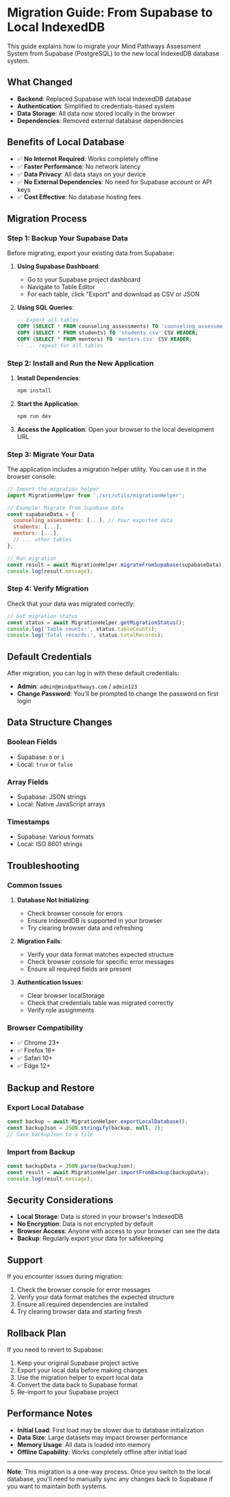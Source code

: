 # Migration Guide: From Supabase to Local IndexedDB

This guide explains how to migrate your Mind Pathways Assessment System from Supabase (PostgreSQL) to the new local IndexedDB database system.

## What Changed

- **Backend**: Replaced Supabase with local IndexedDB database
- **Authentication**: Simplified to credentials-based system
- **Data Storage**: All data now stored locally in the browser
- **Dependencies**: Removed external database dependencies

## Benefits of Local Database

- ✅ **No Internet Required**: Works completely offline
- ✅ **Faster Performance**: No network latency
- ✅ **Data Privacy**: All data stays on your device
- ✅ **No External Dependencies**: No need for Supabase account or API keys
- ✅ **Cost Effective**: No database hosting fees

## Migration Process

### Step 1: Backup Your Supabase Data

Before migrating, export your existing data from Supabase:

1. **Using Supabase Dashboard**:
   - Go to your Supabase project dashboard
   - Navigate to Table Editor
   - For each table, click "Export" and download as CSV or JSON

2. **Using SQL Queries**:
   ```sql
   -- Export all tables
   COPY (SELECT * FROM counseling_assessments) TO 'counseling_assessments.csv' CSV HEADER;
   COPY (SELECT * FROM students) TO 'students.csv' CSV HEADER;
   COPY (SELECT * FROM mentors) TO 'mentors.csv' CSV HEADER;
   -- ... repeat for all tables
   ```

### Step 2: Install and Run the New Application

1. **Install Dependencies**:
   ```bash
   npm install
   ```

2. **Start the Application**:
   ```bash
   npm run dev
   ```

3. **Access the Application**: Open your browser to the local development URL

### Step 3: Migrate Your Data

The application includes a migration helper utility. You can use it in the browser console:

```javascript
// Import the migration helper
import MigrationHelper from './src/utils/migrationHelper';

// Example: Migrate from Supabase data
const supabaseData = {
  counseling_assessments: [...], // Your exported data
  students: [...],
  mentors: [...],
  // ... other tables
};

// Run migration
const result = await MigrationHelper.migrateFromSupabase(supabaseData);
console.log(result.message);
```

### Step 4: Verify Migration

Check that your data was migrated correctly:

```javascript
// Get migration status
const status = await MigrationHelper.getMigrationStatus();
console.log('Table counts:', status.tableCounts);
console.log('Total records:', status.totalRecords);
```

## Default Credentials

After migration, you can log in with these default credentials:

- **Admin**: `admin@mindpathways.com` / `admin123`
- **Change Password**: You'll be prompted to change the password on first login

## Data Structure Changes

### Boolean Fields
- Supabase: `0` or `1`
- Local: `true` or `false`

### Array Fields
- Supabase: JSON strings
- Local: Native JavaScript arrays

### Timestamps
- Supabase: Various formats
- Local: ISO 8601 strings

## Troubleshooting

### Common Issues

1. **Database Not Initializing**:
   - Check browser console for errors
   - Ensure IndexedDB is supported in your browser
   - Try clearing browser data and refreshing

2. **Migration Fails**:
   - Verify your data format matches expected structure
   - Check browser console for specific error messages
   - Ensure all required fields are present

3. **Authentication Issues**:
   - Clear browser localStorage
   - Check that credentials table was migrated correctly
   - Verify role assignments

### Browser Compatibility

- ✅ Chrome 23+
- ✅ Firefox 16+
- ✅ Safari 10+
- ✅ Edge 12+

## Backup and Restore

### Export Local Database
```javascript
const backup = await MigrationHelper.exportLocalDatabase();
const backupJson = JSON.stringify(backup, null, 2);
// Save backupJson to a file
```

### Import from Backup
```javascript
const backupData = JSON.parse(backupJson);
const result = await MigrationHelper.importFromBackup(backupData);
console.log(result.message);
```

## Security Considerations

- **Local Storage**: Data is stored in your browser's IndexedDB
- **No Encryption**: Data is not encrypted by default
- **Browser Access**: Anyone with access to your browser can see the data
- **Backup**: Regularly export your data for safekeeping

## Support

If you encounter issues during migration:

1. Check the browser console for error messages
2. Verify your data format matches the expected structure
3. Ensure all required dependencies are installed
4. Try clearing browser data and starting fresh

## Rollback Plan

If you need to revert to Supabase:

1. Keep your original Supabase project active
2. Export your local data before making changes
3. Use the migration helper to export local data
4. Convert the data back to Supabase format
5. Re-import to your Supabase project

## Performance Notes

- **Initial Load**: First load may be slower due to database initialization
- **Data Size**: Large datasets may impact browser performance
- **Memory Usage**: All data is loaded into memory
- **Offline Capability**: Works completely offline after initial load

---

**Note**: This migration is a one-way process. Once you switch to the local database, you'll need to manually sync any changes back to Supabase if you want to maintain both systems.
